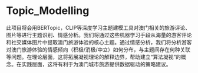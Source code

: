 # Topic_Modelling
此项目将会用BERTopic，CLIP等深度学习主题建模工具对澳门相关的旅游评论、图片等进行主题识别、情感分析。我们将通过这些机器学习手段从海量的游客评论和社交媒体图片中提取澳门旅游体验的核心主题。通过情感分析，我们将分析游客对澳门旅游体验的情感倾向（积极/消极/中立）如何分布，与主题间存在何种关联等问题。在理论层面，这将拓展凝视理论的解释边界，帮助建立“算法凝视”的概念。在实践层面，这将有利于为澳门城市旅游提供数据驱动的策略建议。
